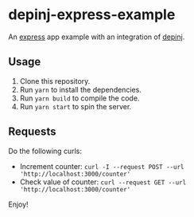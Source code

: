 # depinj-express-example
An [express](https://github.com/expressjs/express#readme) app example with an integration of [depinj](https://github.com/sj-freitas/depinj#readme).

## Usage

1. Clone this repository.
1. Run `yarn` to install the dependencies.
1. Run `yarn build` to compile the code.
1. Run `yarn start` to spin the server.

## Requests

Do the following curls:
- Increment counter: `curl -I --request POST --url 'http://localhost:3000/counter'`
- Check value of counter: `curl --request GET --url 'http://localhost:3000/counter'`

Enjoy!
